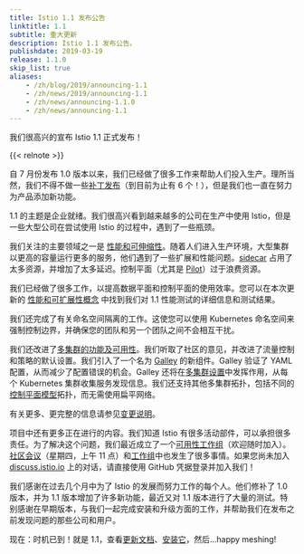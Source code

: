```yaml
---
title: Istio 1.1 发布公告
linktitle: 1.1
subtitle: 重大更新
description: Istio 1.1 发布公告。
publishdate: 2019-03-19
release: 1.1.0
skip_list: true
aliases:
    - /zh/blog/2019/announcing-1.1
    - /zh/news/2019/announcing-1.1
    - /zh/news/announcing-1.1.0
    - /zh/news/announcing-1.1
---
```


我们很高兴的宣布 Istio 1.1 正式发布！

{{< relnote >}}

自 7 月份发布 1.0 版本以来，我们已经做了很多工作来帮助人们投入生产。理所当然，我们不得不做一些[补丁发布](/zh/news)（到目前为止有 6 个！），但是我们也一直在努力为产品添加新功能。

1.1 的主题是企业就绪。我们很高兴看到越来越多的公司在生产中使用 Istio，但是一些大型公司在尝试使用 Istio 的过程中，遇到了一些瓶颈。

我们关注的主要领域之一是 [性能和可伸缩性](/zh/docs/ops/deployment/performance-and-scalability/)。随着人们进入生产环境，大型集群以更高的容量运行更多的服务，他们遇到了一些扩展和性能问题。[sidecar](/zh/docs/concepts/traffic-management/#sidecars) 占用了太多资源，并增加了太多延迟。控制平面（尤其是 [Pilot](/zh/docs/ops/deployment/architecture/#pilot)）过于浪费资源。

我们已经做了很多工作，以提高数据平面和控制平面的使用效率。您可以在本次更新的 [性能和可扩展性概念](/zh/docs/ops/deployment/performance-and-scalability/) 中找到我们对 1.1 性能测试的详细信息和测试结果。

我们还完成了有关命名空间隔离的工作。这使您可以使用 Kubernetes 命名空间来强制控制边界，并确保您的团队和另一个团队之间不会相互干扰。

我们还改进了[多集群的功能及可用性](/zh/docs/ops/deployment/deployment-models/)。我们听取了社区的意见，并改进了流量控制和策略的默认设置。我们引入了一个名为 [Galley](/zh/docs/ops/deployment/architecture/#galley) 的新组件。Galley 验证了 YAML 配置，从而减少了配置错误的机会。Galley 还将在[多集群设置](/zh/docs/setup/install/multicluster/)中发挥作用，从每个 Kubernetes 集群收集服务发现信息。我们还支持其他多集群拓扑，包括不同的[控制平面模型](/zh/docs/ops/deployment/deployment-models/#control-plane-models)拓扑，而无需使用扁平网络。

有关更多、更完整的信息请参见[变更说明](./change-notes)。

项目中还有更多正在进行的内容。我们知道 Istio 有很多活动部件，可以承担很多责任。为了解决这个问题，我们最近成立了一个[可用性工作组](https://github.com/istio/community/blob/master/WORKING-GROUPS.md#working-group-meetings)（欢迎随时加入）。[社区会议](https://github.com/istio/community#community-meeting)（星期四，上午 11 点）和[工作组](https://github.com/istio/community/blob/master/WORKING-GROUPS.md)中也发生了很多事情。如果您尚未加入 [discuss.istio.io](https://discuss.istio.io) 上的对话，请直接使用 GitHub 凭据登录并加入我们！

我们感谢在过去几个月中为了 Istio 的发展而努力工作的每个人。他们修补了 1.0 版本，并为 1.1 版本增加了许多新功能，最近又对 1.1 版本进行了大量的测试。特别感谢在早期版本，与我们一起完成安装和升级方面的工作，并帮助我们在发布之前发现问题的那些公司和用户。

现在：时机已到！就是 1.1，查看[更新文档](/zh/docs/)、[安装它](/zh/docs/setup/)，然后...happy meshing!